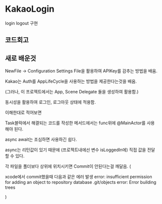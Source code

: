 # KakaoLogin
login logout 구현

코드회고
------

새로 배운것
--------

NewFile -> Configuration Settings File을 활용하여 APIKey를 감추는 방법을 배움.

Kakao는 Auth를 AppLifeCycle을 사용하는 방법을 제공한다는것을 배움.

(그러나, 이 프로젝트에서는 App, Scene Delegate 둘을 생성하여 활용함.)

동시성을 활용하여 로그인, 로그아웃 상태에 적용함.

이해한대로 적어보면

Task블럭에서 해결되는 코드를 작성한 메서드에서는 func위에 @MainActor를 사용해야 된다.

async await는 조심하면 사용하긴 쉽다.

async는 리턴값이 있기 때문에 (프로젝트내에선 변수 isLoggedIn에) 직접 값을 전달 할 수 있다.



각 파일을 폴더보다 상위에 위치시키면 Commit이 안된다는걸 깨달음. 
(

xcode에서 commit했을때 다음과 같은 에러 발생
error: insufficient permission for adding an object to repository database .git/objects
error: Error building trees

) 



